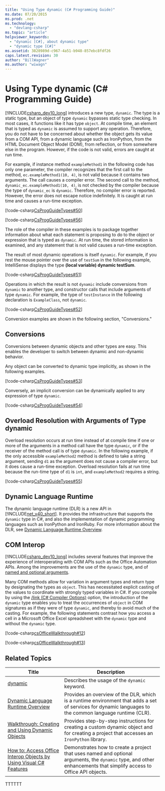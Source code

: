 ```yaml
---
title: "Using Type dynamic (C# Programming Guide)"
ms.date: 07/20/2015
ms.prod: .net
ms.technology: 
  - "devlang-csharp"
ms.topic: "article"
helpviewer_keywords: 
  - "dynamic [C#], about dynamic type"
  - "dynamic type [C#]"
ms.assetid: 3828989d-c967-4a51-b948-857ebc8fdf26
caps.latest.revision: 30
author: "BillWagner"
ms.author: "wiwagn"
---
```

# Using Type dynamic (C# Programming Guide)
[!INCLUDE[csharp_dev10_long](~/includes/csharp-dev10-long-md.md)] introduces a new type, `dynamic`. The type is a static type, but an object of type `dynamic` bypasses static type checking. In most cases, it functions like it has type `object`. At compile time, an element that is typed as `dynamic` is assumed to support any operation. Therefore, you do not have to be concerned about whether the object gets its value from a COM API, from a dynamic language such as IronPython, from the HTML Document Object Model (DOM), from reflection, or from somewhere else in the program. However, if the code is not valid, errors are caught at run time.  
  
 For example, if instance method `exampleMethod1` in the following code has only one parameter, the compiler recognizes that the first call to the method, `ec.exampleMethod1(10, 4)`, is not valid because it contains two arguments. The call causes a compiler error. The second call to the method, `dynamic_ec.exampleMethod1(10, 4)`, is not checked by the compiler because the type of `dynamic_ec` is `dynamic`. Therefore, no compiler error is reported. However, the error does not escape notice indefinitely. It is caught at run time and causes a run-time exception.  
  
 [!code-csharp[CsProgGuideTypes#50](../../../csharp/programming-guide/nullable-types/codesnippet/CSharp/using-type-dynamic_1.cs)]  
  
 [!code-csharp[CsProgGuideTypes#56](../../../csharp/programming-guide/nullable-types/codesnippet/CSharp/using-type-dynamic_2.cs)]  
  
 The role of the compiler in these examples is to package together information about what each statement is proposing to do to the object or expression that is typed as `dynamic`. At run time, the stored information is examined, and any statement that is not valid causes a run-time exception.  
  
 The result of most dynamic operations is itself `dynamic`. For example, if you rest the mouse pointer over the use of `testSum` in the following example, IntelliSense displays the type **(local variable) dynamic testSum**.  
  
 [!code-csharp[CsProgGuideTypes#51](../../../csharp/programming-guide/nullable-types/codesnippet/CSharp/using-type-dynamic_3.cs)]  
  
 Operations in which the result is not `dynamic` include conversions from `dynamic` to another type, and constructor calls that include arguments of type `dynamic`. For example, the type of `testInstance` in the following declaration is `ExampleClass`, not `dynamic`.  
  
 [!code-csharp[CsProgGuideTypes#52](../../../csharp/programming-guide/nullable-types/codesnippet/CSharp/using-type-dynamic_4.cs)]  
  
 Conversion examples are shown in the following section, "Conversions."  
  
## Conversions  
 Conversions between dynamic objects and other types are easy. This enables the developer to switch between dynamic and non-dynamic behavior.  
  
 Any object can be converted to dynamic type implicitly, as shown in the following examples.  
  
 [!code-csharp[CsProgGuideTypes#53](../../../csharp/programming-guide/nullable-types/codesnippet/CSharp/using-type-dynamic_5.cs)]  
  
 Conversely, an implicit conversion can be dynamically applied to any expression of type `dynamic`.  
  
 [!code-csharp[CsProgGuideTypes#54](../../../csharp/programming-guide/nullable-types/codesnippet/CSharp/using-type-dynamic_6.cs)]  
  
## Overload Resolution with Arguments of Type dynamic  
 Overload resolution occurs at run time instead of at compile time if one or more of the arguments in a method call have the type `dynamic`, or if the receiver of the method call is of type `dynamic`. In the following example, if the only accessible `exampleMethod2` method is defined to take a string argument, sending `d1` as the argument does not cause a compiler error, but it does cause a run-time exception. Overload resolution fails at run time because the run-time type of `d1` is `int`, and `exampleMethod2` requires a string.  
  
 [!code-csharp[CsProgGuideTypes#55](../../../csharp/programming-guide/nullable-types/codesnippet/CSharp/using-type-dynamic_7.cs)]  
  
## Dynamic Language Runtime  
 The dynamic language runtime (DLR) is a new API in [!INCLUDE[net_v40_short](~/includes/net-v40-short-md.md)]. It provides the infrastructure that supports the `dynamic` type in C#, and also the implementation of dynamic programming languages such as IronPython and IronRuby. For more information about the DLR, see [Dynamic Language Runtime Overview](../../../framework/reflection-and-codedom/dynamic-language-runtime-overview.md).  
  
## COM Interop  
 [!INCLUDE[csharp_dev10_long](~/includes/csharp-dev10-long-md.md)] includes several features that improve the experience of interoperating with COM APIs such as the Office Automation APIs. Among the improvements are the use of the `dynamic` type, and of [named and optional arguments](../../../csharp/programming-guide/classes-and-structs/named-and-optional-arguments.md).  
  
 Many COM methods allow for variation in argument types and return type by designating the types as `object`. This has necessitated explicit casting of the values to coordinate with strongly typed variables in C#. If you compile by using the [/link (C# Compiler Options)](../../../csharp/language-reference/compiler-options/link-compiler-option.md) option, the introduction of the `dynamic` type enables you to treat the occurrences of `object` in COM signatures as if they were of type `dynamic`, and thereby to avoid much of the casting. For example, the following statements contrast how you access a cell in a Microsoft Office Excel spreadsheet with the `dynamic` type and without the `dynamic` type.  
  
 [!code-csharp[csOfficeWalkthrough#12](../../../csharp/programming-guide/interop/codesnippet/CSharp/using-type-dynamic_8.cs)]  
  
 [!code-csharp[csOfficeWalkthrough#13](../../../csharp/programming-guide/interop/codesnippet/CSharp/using-type-dynamic_9.cs)]  
  
## Related Topics  
  
|Title|Description|  
|-----------|-----------------|  
|[dynamic](../../../csharp/language-reference/keywords/dynamic.md)|Describes the usage of the `dynamic` keyword.|  
|[Dynamic Language Runtime Overview](../../../framework/reflection-and-codedom/dynamic-language-runtime-overview.md)|Provides an overview of the DLR, which is a runtime environment that adds a set of services for dynamic languages to the common language runtime (CLR).|  
|[Walkthrough: Creating and Using Dynamic Objects](../../../csharp/programming-guide/types/walkthrough-creating-and-using-dynamic-objects.md)|Provides step-by-step instructions for creating a custom dynamic object and for creating a project that accesses an `IronPython` library.|  
|[How to: Access Office Interop Objects by Using Visual C# Features](../../../csharp/programming-guide/interop/how-to-access-office-onterop-objects.md)|Demonstrates how to create a project that uses named and optional arguments, the `dynamic` type, and other enhancements that simplify access to Office API objects.|
TTTTTT
